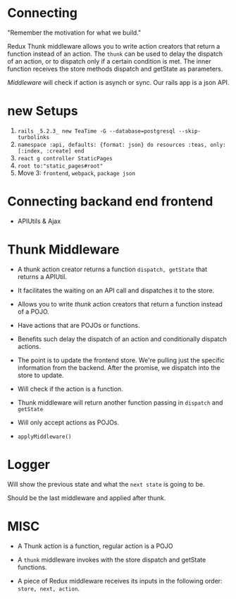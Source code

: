 # Connecting

"Remember the motivation for what we build."

Redux Thunk middleware allows you to write action creators that return a function instead of an action. The `thunk` can be used to delay the dispatch of an action, or to dispatch only if a certain condition is met. The inner function receives the store methods dispatch and getState as parameters.

_Middleware_ will check if action is asynch or sync. Our rails app is a json API.

# new Setups

1. `rails _5.2.3_ new TeaTime -G --database=postgresql --skip-turbolinks`
2. `namespace :api, defaults: {format: json} do resources :teas, only: [:index, :create] end`
3. `react g controller StaticPages`
4. `root to:"static_pages#root"`
5. Move 3: `frontend`, `webpack`, `package json`

# Connecting backand end frontend

- APIUtils & Ajax

# Thunk Middleware

- A thunk action creator returns a function `dispatch, getState` that returns a APIUtil.

- It facilitates the waiting on an API call and dispatches it to the store.

- Allows you to write _thunk_ action creators that return a function instead of a POJO.

- Have actions that are POJOs or functions.

- Benefits such delay the dispatch of an action and conditionally dispatch actions.

- The point is to update the frontend store. We're pulling just the specific information from the backend. After the promise, we dispatch into the store to update.

- Will check if the action is a function.

- Thunk middleware will return another function passing in `dispatch` and `getState`

- Will only accept actions as POJOs.

- `applyMiddleware()`

# Logger

Will show the previous state and what the `next state` is going to be.

Should be the last middleware and applied after thunk.

# MISC

- A Thunk action is a function, regular action is a POJO

- A `thunk` middleware invokes with the store dispatch and getState functions.

- A piece of Redux middleware receives its inputs in the following order: `store, next, action`.
